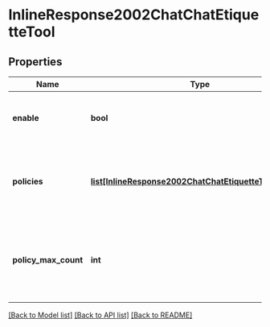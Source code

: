 # InlineResponse2002ChatChatEtiquetteTool

## Properties
Name | Type | Description | Notes
------------ | ------------- | ------------- | -------------
**enable** | **bool** | Whether to enable the **Chat Etiquette Tool**. | [optional] 
**policies** | [**list[InlineResponse2002ChatChatEtiquetteToolPolicies]**](InlineResponse2002ChatChatEtiquetteToolPolicies.md) | Information about the defined **Chat Etiquette Tool** policies. | [optional] 
**policy_max_count** | **int** | The read-only maximum number of **Chat Etiquette Tool** policies. | [optional] 

[[Back to Model list]](../README.md#documentation-for-models) [[Back to API list]](../README.md#documentation-for-api-endpoints) [[Back to README]](../README.md)

